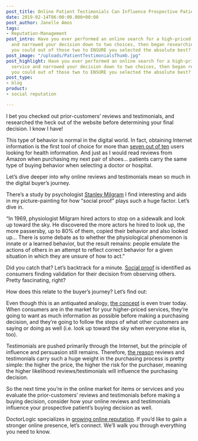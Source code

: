 ```yaml
---
post_title: Online Patient Testimonials Can Influence Prospective Patients
date: 2019-02-14T06:00:00.000+00:00
post_author: Janelle Amos
tags:
- Reputation-Management
post_intro: Have you ever performed an online search for a high-priced item or service
  and narrowed your decision down to two choices, then began researching everything
  you could out of those two to ENSURE you selected the absolute best?
post_image: "/uploads/PatientTestimonialsThumb.jpg"
post_highlight: Have you ever performed an online search for a high-priced item or
  service and narrowed your decision down to two choices, then began researching everything
  you could out of those two to ENSURE you selected the absolute best?
post_type:
- blog
product:
- social reputation

---
```

I bet you checked out prior-customers’ reviews and testimonials, and researched the heck out of the website before determining your final decision. I know I have!

This type of behavior is normal in the digital world. In fact, obtaining Internet information is the first tool of choice for more than [seven out of ten](https://www.healthcaresuccess.com/blog/doctor-marketing/online-doctor-reputation-can-make-break-patient-choices.html) users looking for health information. And just as I would read reviews from Amazon when purchasing my next pair of shoes… patients carry the same type of buying behavior when selecting a doctor or hospital.

Let’s dive deeper into why online reviews and testimonials mean so much in the digital buyer’s journey.

There’s a study by psychologist [Stanley Milgram](https://www.anecdote.com/2018/02/005-the-street-corner-experiment/) I find interesting and aids in my picture-painting for how “social proof” plays such a huge factor. Let’s dive in.

“In 1969, physiologist Milgram hired actors to stop on a sidewalk and look up toward the sky. He discovered the more actors he hired to look up, the more passersby, up to 80% of them, copied their behavior and also looked up… There is some debate as to whether the physiological phenomenon is innate or a learned behavior, but the result remains: people emulate the actions of others in an attempt to reflect correct behavior for a given situation in which they are unsure of how to act.”

Did you catch that? Let’s backtrack for a minute. [Social proof](https://www.healthcaresuccess.com/blog/doctor-marketing/online-doctor-reputation-can-make-break-patient-choices.html) is identified as consumers finding validation for their decision from observing others. Pretty fascinating, right?

How does this relate to the buyer’s journey? Let’s find out:

Even though this is an antiquated analogy, [the concept](https://minipakr.com/en/2017/why-product-reviews-matter/) is even truer today. When consumers are in the market for your higher-priced services, they’re going to want as much information as possible before making a purchasing decision, and they’re going to follow the steps of what other customers are saying or doing as well (i.e. look up toward the sky when everyone else is, too).

Testimonials are pushed primarily through the Internet, but the principle of influence and persuasion still remains. Therefore, [the reason](https://minipakr.com/en/2017/why-product-reviews-matter/) reviews and testimonials carry such a huge weight in the purchasing process is pretty simple: the higher the price, the higher the risk for the purchaser, meaning the higher likelihood reviews/testimonials will influence the purchasing decision.

So the next time you’re in the online market for items or services and you evaluate the prior-customers’ reviews and testimonials before making a buying decision, consider how your online reviews and testimonials influence your prospective patient’s buying decision as well.

DoctorLogic specializes in [growing online reputation](https://doctorlogic.com/features/reviews/). If you’d like to gain a stronger online presence, let’s connect. We’ll walk you through everything you need to know.